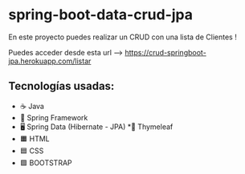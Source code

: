 # spring-boot-data-crud-jpa

En este proyecto puedes realizar un CRUD con una lista de Clientes !

Puedes acceder desde esta url --> https://crud-springboot-jpa.herokuapp.com/listar

## Tecnologías usadas:

* ☕ Java
* 🍃 Spring Framework
* 🖥 Spring Data (Hibernate - JPA)
*🌿 Thymeleaf
* 🟧 HTML
* 🟦 CSS
* 🟪 BOOTSTRAP

